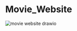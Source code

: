 # Movie_Website
![movie website drawio](https://github.com/husseinjaafar27/Movie_Website/assets/117669230/8f241fa7-e11d-458f-9e77-3453dcb9f173)
